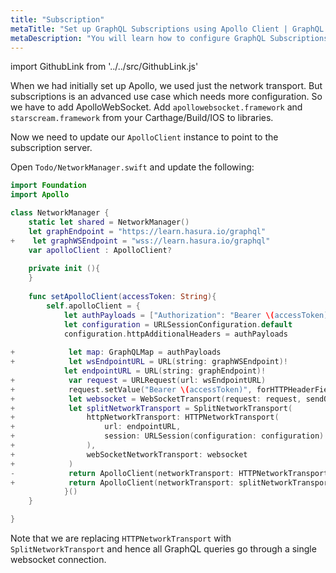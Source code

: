 ```yaml
---
title: "Subscription"
metaTitle: "Set up GraphQL Subscriptions using Apollo Client | GraphQL iOS Apollo Tutorial"
metaDescription: "You will learn how to configure GraphQL Subscriptions using iOS Apollo Client by installing dependencies like apollowebsocket.framework, starscream.framework. This will also have authorization token setup"
---
```


import GithubLink from '../../src/GithubLink.js'

When we had initially set up Apollo, we used just the network transport. But subscriptions is an advanced use case which needs more configuration. So we have to add ApolloWebSocket. Add `apollowebsocket.framework` and `starscream.framework` from your Carthage/Build/IOS to libraries.

Now we need to update our `ApolloClient` instance to point to the subscription server.

Open `Todo/NetworkManager.swift` and update the following:

<GithubLink link="https://github.com/hasura/learn-graphql/blob/master/tutorials/mobile/ios-apollo/app-final/Todo/NetworkManager.swift" text="Todo/NetworkManager.swift" />

```swift
import Foundation
import Apollo

class NetworkManager {
    static let shared = NetworkManager()
    let graphEndpoint = "https://learn.hasura.io/graphql"
+    let graphWSEndpoint = "wss://learn.hasura.io/graphql"
    var apolloClient : ApolloClient?
    
    private init (){
    }
    
    func setApolloClient(accessToken: String){
        self.apolloClient = {
            let authPayloads = ["Authorization": "Bearer \(accessToken)"]
            let configuration = URLSessionConfiguration.default
            configuration.httpAdditionalHeaders = authPayloads
            
+            let map: GraphQLMap = authPayloads
+            let wsEndpointURL = URL(string: graphWSEndpoint)!
            let endpointURL = URL(string: graphEndpoint)!
+            var request = URLRequest(url: wsEndpointURL)
+            request.setValue("Bearer \(accessToken)", forHTTPHeaderField: "Authorization")
+            let websocket = WebSocketTransport(request: request, sendOperationIdentifiers: false, reconnectionInterval: 30000, connectingPayload: map)
+            let splitNetworkTransport = SplitNetworkTransport(
+                httpNetworkTransport: HTTPNetworkTransport(
+                    url: endpointURL,
+                    session: URLSession(configuration: configuration)
+                ),
+                webSocketNetworkTransport: websocket
+            )
-            return ApolloClient(networkTransport: HTTPNetworkTransport(url: endpointURL, configuration: configuration))
+            return ApolloClient(networkTransport: splitNetworkTransport)
            }()
    }

}
```

Note that we are replacing `HTTPNetworkTransport` with `SplitNetworkTransport` and hence all GraphQL queries go through a single websocket connection.
